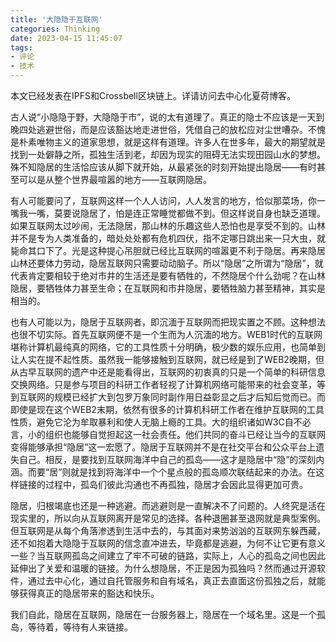 ```yaml
---
title: '大隐隐于互联网'
categories: Thinking
date: 2023-04-15 11:45:07
tags:
- 评论
- 技术
---
```

本文已经发表在IPFS和Crossbell区块链上。详请访问去中心化夏荷博客。

古人说“小隐隐于野，大隐隐于市”，说的太有道理了。真正的隐士不应该是一天到晚四处逃避世俗，而是应该豁达地走进世俗，凭借自己的放松应对尘世嘈杂。不愧是朴素唯物主义的道家思想，就是这样有道理。许多人在世多年，最大的期望就是找到一处僻静之所，孤独生活到老，却因为现实的阻碍无法实现田园山水的梦想。殊不知隐居的生活恰应该从脚下就开始，从最紧张的时刻开始提出隐居——有时甚至可以是从整个世界最喧嚣的地方——互联网隐居。

有人可能要问了，互联网这样一个人人访问，人人发言的地方，恰似那菜场，你一嘴我一嘴，莫要说隐居了，怕是连正常睡觉都做不到。但这样说自身也缺乏道理。如果互联网太过吵闹，无法隐居，那山林的乐趣这些人恐怕也是享受不到的。山林并不是专为人类准备的，暗处处处都有危机四伏，指不定哪日跳出来一只大虫，就毙命其口下了。光是这种提心吊胆就已经比互联网的喧嚣更不利于隐居。再来隐居山林还要体力劳动，隐居互联网只需要动动脑子。所以“隐居”之所谓为“隐居”，就代表肯定要相较于绝对市井的生活还是要有牺牲的，不然隐居个什么劲呢？在山林隐居，要牺牲体力甚至生命；在互联网和市井隐居，要牺牲脑力甚至精神，其实是相当的。

也有人可能以为，隐居于互联网者，即沉湎于互联网而把现实置之不顾。这种想法也很不切实际。首先互联网便不是一个生而为人沉湎的地方。WEB1时代的互联网堪称计算机最纯真的网络，它的工具性质十分明确，极少数的娱乐应用，也简单到让人实在提不起性质。虽然我一能够接触到互联网，就已经是到了WEB2晚期，但从古早互联网的遗产中还是能看得出，互联网的初衷真的只是一个简单的科研信息交换网络。只是参与项目的科研工作者轻视了计算机网络可能带来的社会变革，等到互联网的规模已经扩大到包罗万象同时副作用日益彰显之后才后知后觉而已。而即使是现在这个WEB2末期，依然有很多的计算机科研工作者在维护互联网的工具性质，避免它沦为牟取暴利和使人无脑上瘾的工具。大的组织诸如W3C自不必言，小的组织也能够自觉担起这一社会责任。他们共同的奋斗已经让当今的互联网变得能够承担“隐居”这一宏愿了。隐居于互联网并不是在社交平台和公众平台上遗失自己。相反，是要找到互联网海洋中自己的孤岛——这才是隐居中“隐”的深刻内涵。而要“居”则就是找到将海洋中一个个星点般的孤岛顺次联结起来的办法。在这样链接的过程中，孤岛们彼此沟通也不再孤独，隐居才会因此显得更加可贵。

隐居，归根竭底也还是一种逃避。而逃避则是一直解决不了问题的。人终究是活在现实里的，所以向从互联网离开是常见的选择。各种退圈甚至退网就是典型案例。但互联网是从每个角落渗透到生活中去的，与其面对来势汹汹的互联网东躲西藏，还不如抱着大隐隐于互联网的信念直冲进去，毕竟都是逃避，为何不让它更有意义一些？当互联网孤岛之间建立了牢不可破的链路，实际上，人心的孤岛之间也因此延伸出了关爱和温暖的链接。为什么想隐居，不正是因为孤独吗？然而通过开源软件，通过去中心化，通过自托管服务和自有域名，真正去直面这份孤独之后，就能够获得真正的隐居带来的豁达和快乐。

我们自此，隐居在互联网，隐居在一台服务器上，隐居在一个域名里。这是一个孤岛，等待着，等待有人来链接。


